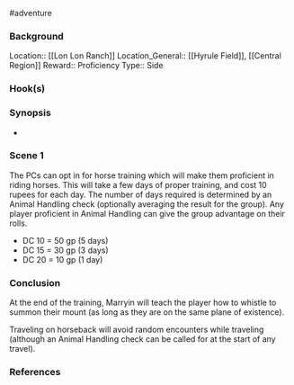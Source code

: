  #adventure 

### Background

Location:: [[Lon Lon Ranch]]
Location_General:: [[Hyrule Field]], [[Central Region]]
Reward:: Proficiency
Type:: Side

### Hook(s)


### Synopsis

- 

### Scene 1

The PCs can opt in for horse training which will make them proficient in riding horses. This will take a few days of proper training, and cost 10 rupees for each day. The number of days required is determined by an Animal Handling check (optionally averaging the result for the group). Any player proficient in Animal Handling can give the group advantage on their rolls.

 * DC 10 = 50 gp (5 days)
 * DC 15 = 30 gp (3 days)
 * DC 20 = 10 gp (1 day)

### Conclusion

At the end of the training, Marryin will teach the player how to whistle to summon their mount (as long as they are on the same plane of existence).

Traveling on horseback will avoid random encounters while traveling (although an Animal Handling check can be called for at the start of any travel).

### References
